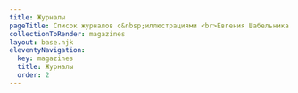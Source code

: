 ```yaml
---
title: Журналы
pageTitle: Список журналов с&nbsp;иллюстрациями <br>Евгения Шабельника
collectionToRender: magazines
layout: base.njk
eleventyNavigation:
  key: magazines
  title: Журналы
  order: 2
---
```

